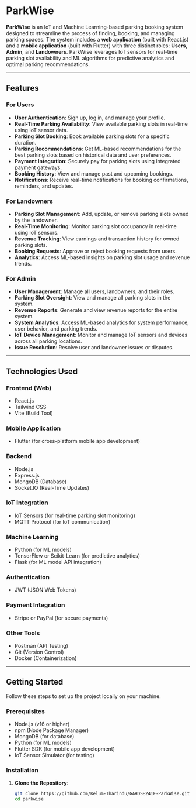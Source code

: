 # ParkWise

**ParkWise** is an IoT and Machine Learning-based parking booking system designed to streamline the process of finding, booking, and managing parking spaces. The system includes a **web application** (built with React.js) and a **mobile application** (built with Flutter) with three distinct roles: **Users**, **Admin**, and **Landowners**. ParkWise leverages IoT sensors for real-time parking slot availability and ML algorithms for predictive analytics and optimal parking recommendations.

---

## Features

### **For Users**
- **User Authentication**: Sign up, log in, and manage your profile.
- **Real-Time Parking Availability**: View available parking slots in real-time using IoT sensor data.
- **Parking Slot Booking**: Book available parking slots for a specific duration.
- **Parking Recommendations**: Get ML-based recommendations for the best parking slots based on historical data and user preferences.
- **Payment Integration**: Securely pay for parking slots using integrated payment gateways.
- **Booking History**: View and manage past and upcoming bookings.
- **Notifications**: Receive real-time notifications for booking confirmations, reminders, and updates.

### **For Landowners**
- **Parking Slot Management**: Add, update, or remove parking slots owned by the landowner.
- **Real-Time Monitoring**: Monitor parking slot occupancy in real-time using IoT sensors.
- **Revenue Tracking**: View earnings and transaction history for owned parking slots.
- **Booking Requests**: Approve or reject booking requests from users.
- **Analytics**: Access ML-based insights on parking slot usage and revenue trends.

### **For Admin**
- **User Management**: Manage all users, landowners, and their roles.
- **Parking Slot Oversight**: View and manage all parking slots in the system.
- **Revenue Reports**: Generate and view revenue reports for the entire system.
- **System Analytics**: Access ML-based analytics for system performance, user behavior, and parking trends.
- **IoT Device Management**: Monitor and manage IoT sensors and devices across all parking locations.
- **Issue Resolution**: Resolve user and landowner issues or disputes.

---

## Technologies Used

### **Frontend (Web)**
- React.js
- Tailwind CSS
- Vite (Build Tool)

### **Mobile Application**
- Flutter (for cross-platform mobile app development)

### **Backend**
- Node.js
- Express.js
- MongoDB (Database)
- Socket.IO (Real-Time Updates)

### **IoT Integration**
- IoT Sensors (for real-time parking slot monitoring)
- MQTT Protocol (for IoT communication)

### **Machine Learning**
- Python (for ML models)
- TensorFlow or Scikit-Learn (for predictive analytics)
- Flask (for ML model API integration)

### **Authentication**
- JWT (JSON Web Tokens)

### **Payment Integration**
- Stripe or PayPal (for secure payments)

### **Other Tools**
- Postman (API Testing)
- Git (Version Control)
- Docker (Containerization)

---

## Getting Started

Follow these steps to set up the project locally on your machine.

### Prerequisites

- Node.js (v16 or higher)
- npm (Node Package Manager)
- MongoDB (for database)
- Python (for ML models)
- Flutter SDK (for mobile app development)
- IoT Sensor Simulator (for testing)

### Installation

1. **Clone the Repository**:
   ```bash
   git clone https://github.com/Kelum-Tharindu/GAHDSE241F-ParkWise.git
   cd parkwise

